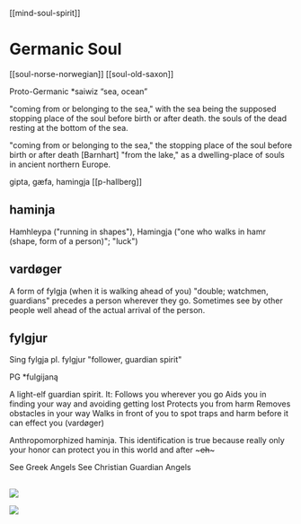 [[mind-soul-spirit]]

# Germanic Soul
[[soul-norse-norwegian]]
[[soul-old-saxon]]


Proto-Germanic
*saiwiz
“sea, ocean”

"coming from or belonging to the sea," with the sea being the supposed stopping place of the soul before birth or after death.
the souls of the dead resting at the bottom of the sea.

 "coming from or belonging to the sea," 
the stopping place of the soul before birth or after death [Barnhart]
"from the lake," as a dwelling-place of souls in ancient northern Europe.


gipta, gæfa, hamingja [[p-hallberg]]




## haminja
Hamhleypa ("running in shapes"), Hamingja ("one who walks in hamr (shape, form of a person)"; "luck")




## vardøger
A form of fylgja (when it is walking ahead of you)
"double; watchmen, guardians" precedes a person wherever they go. Sometimes see by other people well ahead of the actual arrival of the person.

## fylgjur
Sing fylgja pl. fylgjur
"follower, guardian spirit"

PG *fulgijaną

A light-elf guardian spirit.
It:
	Follows you wherever you go
	Aids you in finding your way and avoiding getting lost
	Protects you from harm
	Removes obstacles in your way
	Walks in front of you to spot traps and harm before it can effect you (vardøger)
	
Anthropomorphized haminja. This identification is true because really only your honor can protect you in this world and after ~~~~~eh~~~~~

See Greek Angels
See Christian Guardian Angels


## 


![](a/c-tolley2009p177.png)

![](a/germanic-soul.png)